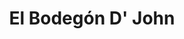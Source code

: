 ---
title: "El Bodegón D' John"
url: /ciudad-guayana-puerto-ordaz/el-bodegon-d-john/
shop: comodidad
---